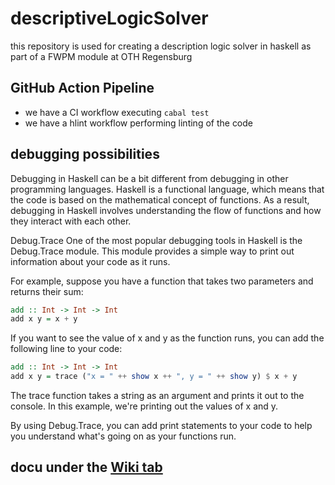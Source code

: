 # descriptiveLogicSolver
this repository is used for creating a description logic solver in haskell as part of a FWPM module at OTH Regensburg

## GitHub Action Pipeline
- we have a CI workflow executing ```cabal test``` 
- we have a hlint workflow performing linting of the code 
## debugging possibilities
Debugging in Haskell can be a bit different from debugging in other programming languages. Haskell is a functional language, which means that the code is based on the mathematical concept of functions. As a result, debugging in Haskell involves understanding the flow of functions and how they interact with each other.


Debug.Trace
One of the most popular debugging tools in Haskell is the Debug.Trace module. This module provides a simple way to print out information about your code as it runs.

For example, suppose you have a function that takes two parameters and returns their sum:
``` haskell
add :: Int -> Int -> Int
add x y = x + y
``` 
If you want to see the value of x and y as the function runs, you can add the following line to your code:
```  haskell
add :: Int -> Int -> Int
add x y = trace ("x = " ++ show x ++ ", y = " ++ show y) $ x + y
```
The trace function takes a string as an argument and prints it out to the console. In this example, we're printing out the values of x and y.

By using Debug.Trace, you can add print statements to your code to help you understand what's going on as your functions run.

## docu under the [Wiki tab](https://github.com/turbohunter/descriptiveLogicSolver/wiki)

